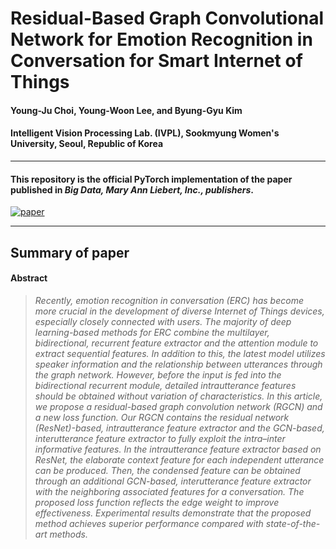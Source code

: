 # Residual-Based Graph Convolutional Network for Emotion Recognition in Conversation for Smart Internet of Things
#### Young-Ju Choi, Young-Woon Lee, and Byung-Gyu Kim
#### Intelligent Vision Processing Lab. (IVPL), Sookmyung Women's University, Seoul, Republic of Korea
----------------------------
#### This repository is the official PyTorch implementation of the paper published in _Big Data, Mary Ann Liebert, Inc., publishers_.
[![paper](https://img.shields.io/badge/paper-PDF-<COLOR>.svg)](https://www.liebertpub.com/doi/pdf/10.1089/big.2020.0274)

----------------------------
## Summary of paper
#### Abstract
> _Recently, emotion recognition in conversation (ERC) has become more crucial in the development of diverse Internet of Things devices, especially closely connected with users. The majority of deep learning-based methods for ERC combine the multilayer, bidirectional, recurrent feature extractor and the attention module to extract sequential features. In addition to this, the latest model utilizes speaker information and the relationship between utterances through the graph network. However, before the input is fed into the bidirectional recurrent module, detailed intrautterance features should be obtained without variation of characteristics. In this article, we propose a residual-based graph convolution network (RGCN) and a new loss function. Our RGCN contains the residual network (ResNet)-based, intrautterance feature extractor and the GCN-based, interutterance feature extractor to fully exploit the intra–inter informative features. In the intrautterance feature extractor based on ResNet, the elaborate context feature for each independent utterance can be produced. Then, the condensed feature can be obtained through an additional GCN-based, interutterance feature extractor with the neighboring associated features for a conversation. The proposed loss function reflects the edge weight to improve effectiveness. Experimental results demonstrate that the proposed method achieves superior performance compared with state-of-the-art methods._
>

